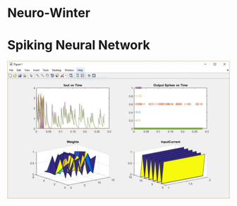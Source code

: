 # Neuro-Winter
# Spiking Neural Network
 ![Img](https://raw.githubusercontent.com/ajinkyagorad/Neuro-Winter/master/img/patternLearn.JPG)
